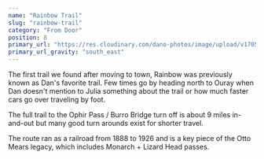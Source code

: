 ```yaml
---
name: "Rainbow Trail"
slug: "rainbow-trail"
category: "From Door"
position: 8
primary_url: "https://res.cloudinary.com/dano-photos/image/upload/v1705279204/IMG_2990_t3pv0d.heic"
primary_url_gravity: "south_east"
---
```


The first trail we found after moving to town, Rainbow was previously known as Dan's favorite trail. Few times go by heading north to Ouray when Dan doesn't mention to Julia something about the trail or how much faster cars go over traveling by foot.

The full trail to the Ophir Pass / Burro Bridge turn off is about 9 miles in-and-out but many good turn arounds exist for shorter travel.

The route ran as a railroad from 1888 to 1926 and is a key piece of the Otto Mears legacy, which includes Monarch + Lizard Head passes.

<div class="strava-embed-placeholder" data-embed-type="activity" data-embed-id="5427198131" data-style="standard"></div><script src="https://strava-embeds.com/embed.js"></script>
